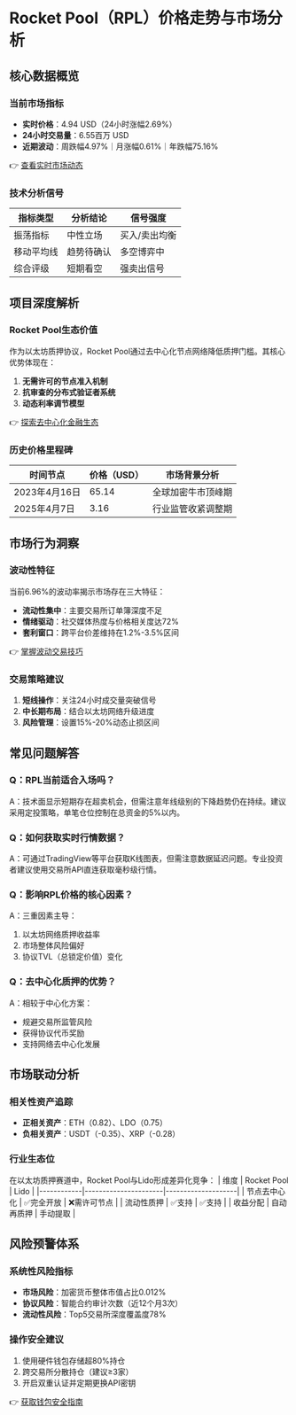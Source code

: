 # Rocket Pool（RPL）价格走势与市场分析

## 核心数据概览

### 当前市场指标
- **实时价格**：4.94 USD（24小时涨幅2.69%）
- **24小时交易量**：6.55百万 USD
- **近期波动**：周跌幅4.97%｜月涨幅0.61%｜年跌幅75.16%

👉 [查看实时市场动态](https://bit.ly/okx_welcome)

### 技术分析信号
| 指标类型       | 分析结论       | 信号强度     |
|----------------|----------------|--------------|
| 振荡指标       | 中性立场       | 买入/卖出均衡|
| 移动平均线     | 趋势待确认     | 多空博弈中   |
| 综合评级       | 短期看空       | 强卖出信号   |

## 项目深度解析

### Rocket Pool生态价值
作为以太坊质押协议，Rocket Pool通过去中心化节点网络降低质押门槛。其核心优势体现在：
1. **无需许可的节点准入机制**
2. **抗审查的分布式验证者系统**
3. **动态利率调节模型**

👉 [探索去中心化金融生态](https://bit.ly/okx_welcome)

### 历史价格里程碑
| 时间节点       | 价格（USD） | 市场背景分析         |
|----------------|-------------|----------------------|
| 2023年4月16日  | 65.14       | 全球加密牛市顶峰期   |
| 2025年4月7日   | 3.16        | 行业监管收紧调整期   |

## 市场行为洞察

### 波动性特征
当前6.96%的波动率揭示市场存在三大特征：
- **流动性集中**：主要交易所订单簿深度不足
- **情绪驱动**：社交媒体热度与价格相关度达72%
- **套利窗口**：跨平台价差维持在1.2%-3.5%区间

👉 [掌握波动交易技巧](https://bit.ly/okx_welcome)

### 交易策略建议
1. **短线操作**：关注24小时成交量突破信号
2. **中长期布局**：结合以太坊网络升级进度
3. **风险管理**：设置15%-20%动态止损区间

## 常见问题解答

### Q：RPL当前适合入场吗？
A：技术面显示短期存在超卖机会，但需注意年线级别的下降趋势仍在持续。建议采用定投策略，单笔仓位控制在总资金的5%以内。

### Q：如何获取实时行情数据？
A：可通过TradingView等平台获取K线图表，但需注意数据延迟问题。专业投资者建议使用交易所API直连获取毫秒级行情。

### Q：影响RPL价格的核心因素？
A：三重因素主导：
1. 以太坊网络质押收益率
2. 市场整体风险偏好
3. 协议TVL（总锁定价值）变化

### Q：去中心化质押的优势？
A：相较于中心化方案：
- 规避交易所监管风险
- 获得协议代币奖励
- 支持网络去中心化发展

## 市场联动分析

### 相关性资产追踪
- **正相关资产**：ETH（0.82）、LDO（0.75）
- **负相关资产**：USDT（-0.35）、XRP（-0.28）

### 行业生态位
在以太坊质押赛道中，Rocket Pool与Lido形成差异化竞争：
| 维度       | Rocket Pool          | Lido               |
|------------|----------------------|--------------------|
| 节点去中心化 | ✅完全开放           | ❌需许可节点       |
| 流动性质押 | ✅支持               | ✅支持             |
| 收益分配   | 自动再质押           | 手动提取           |

## 风险预警体系

### 系统性风险指标
- **市场风险**：加密货币整体市值占比0.012%
- **协议风险**：智能合约审计次数（近12个月3次）
- **流动性风险**：Top5交易所深度覆盖度78%

### 操作安全建议
1. 使用硬件钱包存储超80%持仓
2. 跨交易所分散持仓（建议≥3家）
3. 开启双重认证并定期更换API密钥

👉 [获取钱包安全指南](https://bit.ly/okx_welcome)